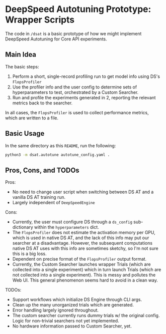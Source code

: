 # DeepSpeed Autotuning Prototype: Wrapper Scripts

The code in `/dsat` is a basic prototype of how we might implement DeepSpeed Autotuning for Core API experiments.

## Main Idea

The basic steps:

1. Perform a short, single-record profiling run to get model info using DS's `FlopsProfiler`
2. Use the profiler info and the user config to determine sets of hyperparameters to test, orchestrated by a Custom Searcher.
3. Run and profile the experiments generated in 2, reporting the relevant metrics back to the searcher.

In all cases, the `FlopsProfiler` is used to collect performance metrics, which are written to a file.

## Basic Usage

In the same directory as this `README`, run the following:

```bash
python3 -m dsat.autotune autotune_config.yaml .
```

## Pros, Cons, and TODOs

Pros:

- No need to change user script when switching between DS AT and a vanilla DS AT training run.
- Largely independent of `DeepSpeedEngine`

Cons:

- Currently, the user must configure DS through a `ds_config` sub-dictionary within the `hyperparameters` dict.
- The `FlopsProfiler` does not estimate the activation memory per GPU, which is used in native DS AT, and the lack of
  this info may put our searcher at a disadvantage. However, the subsequent computations native DS AT uses with this info
  are sometimes sketchy, so I'm not sure this is a big loss.
- Dependent on precise format of the `FlopsProfiler` output format.
- Currently, the Custom Searcher launches wrapper Trials (which are collected into a single experiment) which in turn
  launch Trials (which are not collected into a single experiment). This is messy and pollutes the Web UI.
  This general phenomenon seems hard to avoid in a clean way.

TODOs:

- Support workflows which initialize DS Engine through CLI args.
- Clean up the many unorganized trials which are generated.
- Error handling largely ignored throughout.
- The custom searcher currently runs dummy trials w/ the original config. Logic for non-trivial
  searchers not yet implemented.
- No hardware information passed to Custom Searcher, yet.
